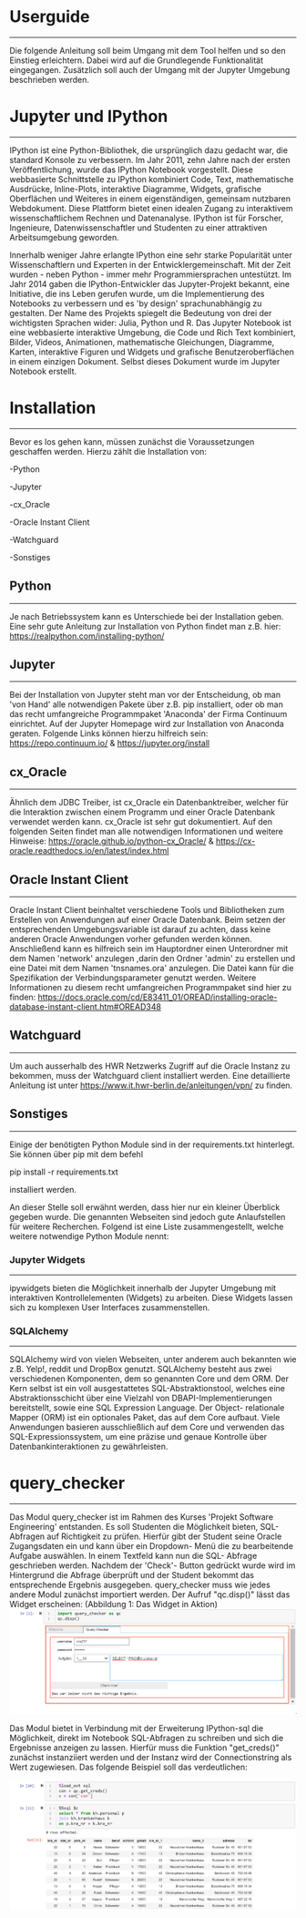 # Userguide
_____________________________________________________________________________________________________________________

Die folgende Anleitung soll beim Umgang mit dem Tool helfen und so den Einstieg erleichtern. Dabei wird auf die Grundlegende Funktionalität eingegangen. Zusätzlich soll auch der Umgang mit der Jupyter Umgebung beschrieben werden.

# Jupyter und IPython
_____________________________________________________________________________________________________________________

IPython ist eine Python-Bibliothek, die ursprünglich dazu gedacht war, die standard Konsole zu verbessern. Im Jahr 2011, zehn Jahre nach der ersten Veröffentlichung, wurde das IPython Notebook vorgestellt. Diese webbasierte Schnittstelle zu IPython
kombiniert Code, Text, mathematische Ausdrücke, Inline-Plots, interaktive Diagramme, Widgets,
grafische Oberflächen und Weiteres in einem eigenständigen, gemeinsam nutzbaren Webdokument. Diese
Plattform bietet einen idealen Zugang zu interaktivem wissenschaftlichem Rechnen und Datenanalyse.
IPython ist für Forscher, Ingenieure, Datenwissenschaftler  und Studenten zu einer attraktiven Arbeitsumgebung geworden. 

Innerhalb weniger Jahre erlangte IPython eine sehr starke Popularität unter Wissenschaftlern und Experten in der Entwicklergemeinschaft. Mit der Zeit wurden - neben Python - 
immer mehr Programmiersprachen untestützt. Im Jahr 2014 gaben die IPython-Entwickler das Jupyter-Projekt bekannt,
eine Initiative, die ins Leben gerufen wurde, um die Implementierung des Notebooks zu verbessern und es 'by design' sprachunabhängig zu gestalten. Der Name des Projekts spiegelt die Bedeutung von drei der wichtigsten Sprachen wider: Julia, Python und R.
Das Jupyter Notebook ist eine webbasierte interaktive Umgebung, die Code und Rich Text kombiniert,
Bilder, Videos, Animationen, mathematische Gleichungen, Diagramme, Karten, interaktive Figuren und
Widgets und grafische Benutzeroberflächen in einem einzigen Dokument. 
Selbst dieses Dokument wurde im Jupyter Notebook erstellt.


# Installation
_____________________________________________________________________________________________________________________


Bevor es los gehen kann, müssen zunächst die Voraussetzungen geschaffen werden. Hierzu zählt die Installation von:

-Python

-Jupyter

-cx_Oracle

-Oracle Instant Client

-Watchguard

-Sonstiges


## Python
_____________________________________________________________________________________________________________________
Je nach Betriebssystem kann es Unterschiede bei der Installation geben. Eine sehr gute Anleitung zur Installation von Python findet man z.B. hier: https://realpython.com/installing-python/

## Jupyter
_____________________________________________________________________________________________________________________
Bei der Installation von Jupyter steht man vor der Entscheidung, ob man 'von Hand' alle notwendigen Pakete über z.B. pip installiert, oder ob man das recht umfangreiche Programmpaket 'Anaconda' der Firma Continuum einrichtet. Auf der Jupyter Homepage wird zur Installation von Anaconda geraten. Folgende Links können hierzu hilfreich sein: https://repo.continuum.io/ & https://jupyter.org/install

## cx_Oracle
_____________________________________________________________________________________________________________________
Ähnlich dem JDBC Treiber, ist cx_Oracle ein Datenbanktreiber, welcher für die Interaktion zwischen einem Programm und einer Oracle Datenbank verwendet werden kann. cx_Oracle ist sehr gut dokumentiert. Auf den folgenden Seiten findet man alle notwendigen Informationen und weitere Hinweise: https://oracle.github.io/python-cx_Oracle/ & https://cx-oracle.readthedocs.io/en/latest/index.html

## Oracle Instant Client
_____________________________________________________________________________________________________________________
Oracle Instant Client beinhaltet verschiedene Tools und Bibliotheken zum Erstellen von Anwendungen auf einer Oracle Datenbank.
Beim setzen der entsprechenden Umgebungsvariable ist darauf zu achten, dass keine anderen Oracle Anwendungen vorher gefunden werden können.
Anschließend kann es hilfreich sein im Hauptordner einen Unterordner mit dem Namen 'network' anzulegen ,darin den Ordner 'admin' zu erstellen und eine Datei mit dem Namen 'tnsnames.ora' anzulegen. Die Datei kann für die Spezifikation der Verbindungsparameter genutzt werden. 
Weitere Informationen zu diesem recht umfangreichen Programmpaket sind hier zu finden: https://docs.oracle.com/cd/E83411_01/OREAD/installing-oracle-database-instant-client.htm#OREAD348

## Watchguard
_____________________________________________________________________________________________________________________
Um auch ausserhalb des HWR Netzwerks Zugriff auf die Oracle Instanz zu bekommen, muss der Watchguard client installiert werden. Eine detaillierte Anleitung ist unter https://www.it.hwr-berlin.de/anleitungen/vpn/ zu finden. 

## Sonstiges
_____________________________________________________________________________________________________________________
Einige der benötigten Python Module sind in der requirements.txt hinterlegt. Sie können über pip mit dem befehl

pip install -r requirements.txt

installiert werden. 


An dieser Stelle soll erwähnt werden, dass hier nur ein kleiner Überblick gegeben wurde. Die genannten Webseiten sind jedoch gute Anlaufstellen für weitere Recherchen. Folgend ist eine Liste zusammengestellt, welche weitere notwendige Python Module nennt:

### Jupyter Widgets
_____________________________________________________________________________________________________________________
ipywidgets bieten die Möglichkeit innerhalb der Jupyter Umgebung mit interaktiven Kontrollelementen (Widgets) zu arbeiten. Diese Widgets lassen sich zu komplexen User Interfaces zusammenstellen.

### SQLAlchemy
_____________________________________________________________________________________________________________________
SQLAlchemy wird von vielen Webseiten, unter anderem auch bekannten wie z.B. Yelp!, reddit und DropBox genutzt. SQLAlchemy besteht aus zwei verschiedenen Komponenten, dem so genannten Core und dem ORM. Der Kern selbst ist ein voll ausgestattetes SQL-Abstraktionstool, welches eine Abstraktionsschicht über eine Vielzahl von DBAPI-Implementierungen bereitstellt, sowie eine SQL Expression Language. Der Object- relationale Mapper (ORM) ist ein optionales Paket, das auf dem Core aufbaut. Viele Anwendungen basieren ausschließlich auf dem Core und verwenden das SQL-Expressionssystem, um eine präzise und genaue Kontrolle über Datenbankinteraktionen zu gewährleisten.

# query_checker
_____________________________________________________________________________________________________________________

Das Modul query_checker ist im Rahmen des Kurses 'Projekt Software Engineering' entstanden. Es soll Studenten die Möglichkeit bieten, SQL- Abfragen auf Richtigkeit zu prüfen. Hierfür gibt der Student seine Oracle Zugangsdaten ein und kann über ein Dropdown- Menü die zu bearbeitende Aufgabe auswählen. In einem Textfeld kann nun die SQL- Abfrage geschrieben werden. Nachdem der 'Check'- Button gedrückt wurde wird im Hintergrund die Abfrage überprüft und der Student bekommt das entsprechende Ergebnis ausgegeben. query_checker muss wie jedes andere Modul zunächst importiert werden. Der Aufruf "qc.disp()" lässt das Widget erscheinen: (Abbildung 1: Das Widget in Aktion)
![alt text](query_checker_widget.png "Title")

Das Modul bietet in Verbindung mit der Erweiterung IPython-sql die Möglichkeit, direkt im Notebook SQL-Abfragen zu schreiben und sich die Ergebnisse anzeigen zu lassen. Hierfür muss die Funktion "get_creds()" zunächst instanziiert werden und der Instanz wird der Connectionstring als Wert zugewiesen. Das folgende Beispiel soll das verdeutlichen:

![alt text](ipython_sql.png "Title")
